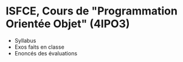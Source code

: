 <h1>ISFCE, Cours de "Programmation Orientée Objet" (4IPO3)</h1>
<ul>
<li>Syllabus
<li>Exos faits en classe
<li>Enoncés des évaluations
</ul>

